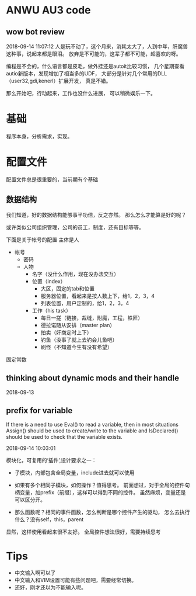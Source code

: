 ANWU AU3 code
=========

wow bot review
----
2018-09-14 11:07:12
人是玩不动了，这个月来，消耗太大了，人到中年，肝魔兽这种事，说起来都是眼泪。
放弃是不可能的，这辈子都不可能，超喜欢的呀。

编程是不会的，什么语言都是皮毛，做外挂还是autoit比较习惯，
几个星期查看autio新版本，发现增加了相当多的UDF，
大部分是针对几个常用的DLL（user32,gdi,kenerl）扩展开发，
真是不错。

那么开始吧，行动起来，工作也没什么进展，
可以稍微娱乐一下。

# 基础
程序本身，分析需求，实现。

# 配置文件
配置文件总是很重要的，当前期有个基础

## 数据结构
我们知道，好的数据结构能够事半功倍，反之亦然。
那么怎么才能算是好的呢？

或许类似公司组织管理，公司的员工，制度，还有目标等等。

下面是关于帐号的配置
主体是人
* 帐号
   * 密码
   * 人物 
      * 名字（没什么作用，现在没办法交互）
      * 位置（index）
         * 大区，固定的tab和位置
         * 服务器位置，看起来是按人数上下，给1，2，3，4
         * 列表位置，用户定制的，给1，2，3，4
      * 工作（his task）
         * 每日一搓（链接，裁缝，附魔，工程，铁匠）
         * 德拉诺随从安排（master plan）
         * 拍卖（奸商定时上下）
         * 钓鱼（没事了就上去钓会儿鱼吧）
         * 刷怪（不知道今生有没有希望）

固定常数












thinking about dynamic mods and their handle
------
2018-09-13

## prefix for variable
If there is a need to use Eval() to read a variable,
then in most situations Assign() should be used to create/write to the variable
and IsDeclared() should be used to check that the variable exists.


2018-09-14 10:03:01

模块化，可复用的‘插件’,设计要求之一：

* 子模块，内部包含全局变量，include进去就可以使用

* 如果有多个相同子模块，如何操作？值得思考。
前面想过，对于全局的控件句柄变量，加prefix（前缀），这样可以得到不同的控件。
虽然麻烦，变量还是可以区分开。
* 那么函数呢？相同的事件函数，怎么判断是哪个控件产生的驱动，
怎么去执行什么？没有self，this，parent


显然，这样使用看起来很不友好。
全局控件想法很好，需要持续思考

Tips
====
* 中文输入啊可以了
* 中文输入和VIM设置可能有些问题吧，需要经常切换。
* 还好，刚才还以为不能输入呢。

